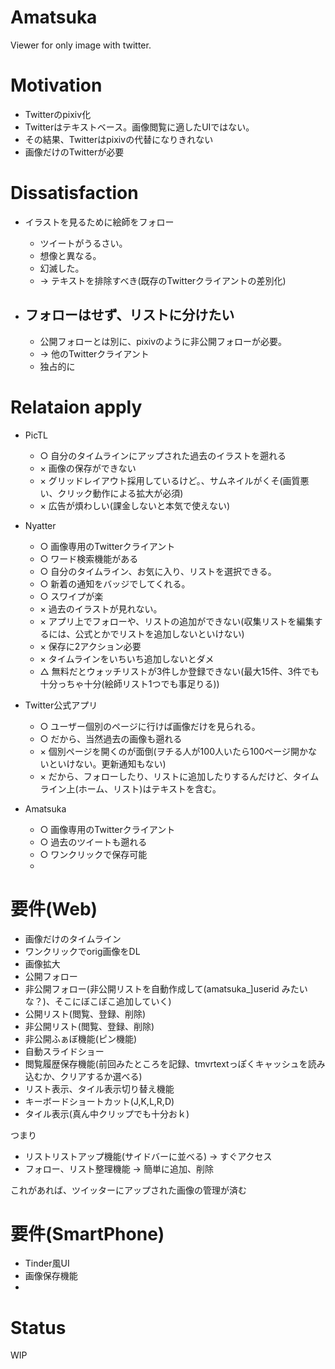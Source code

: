 Amatsuka
=======

Viewer for only image with twitter.

Motivation
========

- Twitterのpixiv化
- Twitterはテキストベース。画像閲覧に適したUIではない。
- その結果、Twitterはpixivの代替になりきれない
- 画像だけのTwitterが必要


Dissatisfaction
=======

- イラストを見るために絵師をフォロー
  - ツイートがうるさい。
  - 想像と異なる。
  - 幻滅した。
  - → テキストを排除すべき(既存のTwitterクライアントの差別化)

- フォローはせず、リストに分けたい
  -
  - 公開フォローとは別に、pixivのように非公開フォローが必要。
  - → 他のTwitterクライアント
  - 独占的に

Relataion apply
======

- PicTL
  - ○ 自分のタイムラインにアップされた過去のイラストを遡れる
  - × 画像の保存ができない
  - × グリッドレイアウト採用しているけど。、サムネイルがくそ(画質悪い、クリック動作による拡大が必須)
  - × 広告が煩わしい(課金しないと本気で使えない)

- Nyatter
  - ○ 画像専用のTwitterクライアント
  - ○ ワード検索機能がある
  - ○ 自分のタイムライン、お気に入り、リストを選択できる。
  - ○ 新着の通知をバッジでしてくれる。
  - ○ スワイプが楽
  - × 過去のイラストが見れない。
  - × アプリ上でフォローや、リストの追加ができない(収集リストを編集するには、公式とかでリストを追加しないといけない)
  - × 保存に2アクション必要
  - × タイムラインをいちいち追加しないとダメ
  - △ 無料だとウォッチリストが3件しか登録できない(最大15件、3件でも十分っちゃ十分(絵師リスト1つでも事足りる))

- Twitter公式アプリ
  - ○ ユーザー個別のページに行けば画像だけを見られる。
  - ○ だから、当然過去の画像も遡れる
  - × 個別ページを開くのが面倒(ヲチる人が100人いたら100ページ開かないといけない。更新通知もない)
  - × だから、フォローしたり、リストに追加したりするんだけど、タイムライン上(ホーム、リスト)はテキストを含む。

- Amatsuka
  - ○ 画像専用のTwitterクライアント
  - ○ 過去のツイートも遡れる
  - ○ ワンクリックで保存可能
  -

要件(Web)
======

- 画像だけのタイムライン
- ワンクリックでorig画像をDL
- 画像拡大
- 公開フォロー
- 非公開フォロー(非公開リストを自動作成して(amatsuka_]userid みたいな？)、そこにぼこぼこ追加していく)
- 公開リスト(閲覧、登録、削除)
- 非公開リスト(閲覧、登録、削除)
- 非公開ふぁぼ機能(ピン機能)
- 自動スライドショー
- 閲覧履歴保存機能(前回みたところを記録、tmvrtextっぽくキャッシュを読み込むか、クリアするか選べる)
- リスト表示、タイル表示切り替え機能
- キーボードショートカット(J,K,L,R,D)
- タイル表示(真ん中クリップでも十分おｋ)

つまり

- リストリストアップ機能(サイドバーに並べる) -> すぐアクセス
- フォロー、リスト整理機能 -> 簡単に追加、削除

これがあれば、ツイッターにアップされた画像の管理が済む


要件(SmartPhone)
======

- Tinder風UI
- 画像保存機能
-

Status
=======

WIP

